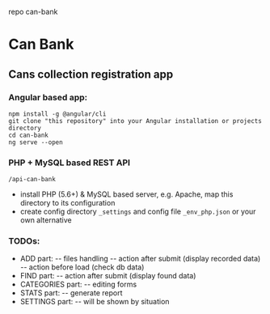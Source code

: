 repo can-bank
# Can Bank
## Cans collection registration app

### Angular based app:
```
npm install -g @angular/cli
git clone "this repository" into your Angular installation or projects directory
cd can-bank
ng serve --open
```

### PHP + MySQL based REST API
`/api-can-bank`
- install PHP (5.6+) & MySQL based server, e.g. Apache, map this directory to its configuration
- create config directory `_settings` and config file `_env_php.json` or your own alternative

### TODOs:
- ADD part:
-- files handling
-- action after submit (display recorded data)
-- action before load (check db data)
- FIND part:
-- action after submit (display found data)
- CATEGORIES part:
-- editing forms
- STATS part:
-- generate report
- SETTINGS part:
-- will be shown by situation
